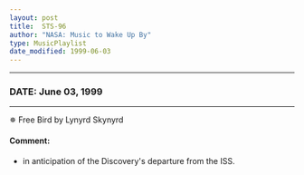 ```yaml
---
layout: post
title:  STS-96
author: "NASA: Music to Wake Up By"
type: MusicPlaylist
date_modified: 1999-06-03
---
```


----
### DATE: June 03, 1999
----
✵ Free Bird by Lynyrd Skynyrd

#### Comment:
* in anticipation of the Discovery's departure from the ISS.
